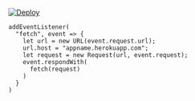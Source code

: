 [![Deploy](https://www.herokucdn.com/deploy/button.png)](https://dashboard.heroku.com/new?template=https://github.com/kiujhyku/kiujh.git)

```
addEventListener(
  "fetch", event => {
    let url = new URL(event.request.url);
    url.host = "appname.herokuapp.com";
    let request = new Request(url, event.request);
    event.respondWith(
      fetch(request)
    )
  }
)
```

